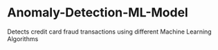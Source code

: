 # Anomaly-Detection-ML-Model
Detects credit card fraud transactions using different Machine Learning Algorithms
